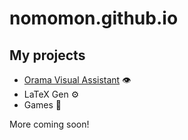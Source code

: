 # nomomon.github.io
## My projects
* [Orama Visual Assistant](https://nomomon.github.io/OramaVA/) :eye:
* LaTeX Gen :gear:
* Games :space_invader:

More coming soon!
